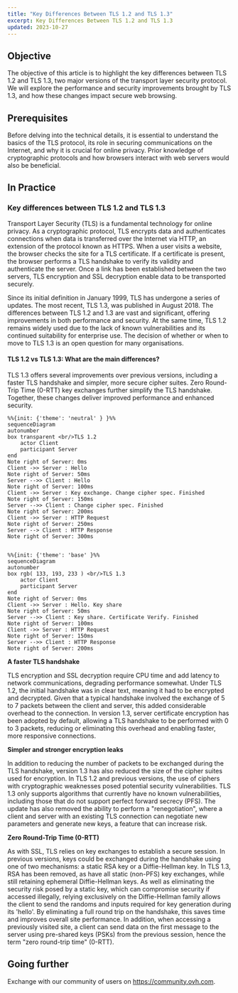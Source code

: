 ```yaml
---
title: "Key Differences Between TLS 1.2 and TLS 1.3"
excerpt: Key Differences Between TLS 1.2 and TLS 1.3
updated: 2023-10-27
---
```


## Objective

The objective of this article is to highlight the key differences between TLS 1.2 and TLS 1.3, two major versions of the transport layer security protocol. We will explore the performance and security improvements brought by TLS 1.3, and how these changes impact secure web browsing.


## Prerequisites

Before delving into the technical details, it is essential to understand the basics of the TLS protocol, its role in securing communications on the Internet, and why it is crucial for online privacy. Prior knowledge of cryptographic protocols and how browsers interact with web servers would also be beneficial.

## In Practice

### Key differences between TLS 1.2 and TLS 1.3

Transport Layer Security (TLS) is a fundamental technology for online privacy. As a cryptographic protocol, TLS encrypts data and authenticates connections when data is transferred over the Internet via HTTP, an extension of the protocol known as HTTPS. When a user visits a website, the browser checks the site for a TLS certificate. If a certificate is present, the browser performs a TLS handshake to verify its validity and authenticate the server. Once a link has been established between the two servers, TLS encryption and SSL decryption enable data to be transported securely.

Since its initial definition in January 1999, TLS has undergone a series of updates. The most recent, TLS 1.3, was published in August 2018. The differences between TLS 1.2 and 1.3 are vast and significant, offering improvements in both performance and security. At the same time, TLS 1.2 remains widely used due to the lack of known vulnerabilities and its continued suitability for enterprise use. The decision of whether or when to move to TLS 1.3 is an open question for many organisations.

#### TLS 1.2 vs TLS 1.3: What are the main differences?

TLS 1.3 offers several improvements over previous versions, including a faster TLS handshake and simpler, more secure cipher suites. Zero Round-Trip Time (0-RTT) key exchanges further simplify the TLS handshake. Together, these changes deliver improved performance and enhanced security.

```mermaid
%%{init: {'theme': 'neutral' } }%%
sequenceDiagram
autonumber
box transparent <br/>TLS 1.2
    actor Client
    participant Server
end
Note right of Server: 0ms
Client ->> Server : Hello
Note right of Server: 50ms
Server -->> Client : Hello
Note right of Server: 100ms
Client ->> Server : Key exchange. Change cipher spec. Finished
Note right of Server: 150ms
Server -->> Client : Change cipher spec. Finished
Note right of Server: 200ms
Client ->> Server : HTTP Request
Note right of Server: 250ms
Server --> Client : HTTP Response
Note right of Server: 300ms


```

```mermaid
%%{init: {'theme': 'base' }%%
sequenceDiagram
autonumber
box rgb( 133, 193, 233 ) <br/>TLS 1.3
    actor Client
    participant Server
end
Note right of Server: 0ms
Client ->> Server : Hello. Key share
Note right of Server: 50ms
Server -->> Client : Key share. Certificate Verify. Finished
Note right of Server: 100ms
Client ->> Server : HTTP Request
Note right of Server: 150ms
Server -->> Client : HTTP Response
Note right of Server: 200ms

```

**A faster TLS handshake**

TLS encryption and SSL decryption require CPU time and add latency to network communications, degrading performance somewhat. Under TLS 1.2, the initial handshake was in clear text, meaning it had to be encrypted and decrypted. Given that a typical handshake involved the exchange of 5 to 7 packets between the client and server, this added considerable overhead to the connection. In version 1.3, server certificate encryption has been adopted by default, allowing a TLS handshake to be performed with 0 to 3 packets, reducing or eliminating this overhead and enabling faster, more responsive connections.

**Simpler and stronger encryption leaks**

In addition to reducing the number of packets to be exchanged during the TLS handshake, version 1.3 has also reduced the size of the cipher suites used for encryption. In TLS 1.2 and previous versions, the use of ciphers with cryptographic weaknesses posed potential security vulnerabilities. TLS 1.3 only supports algorithms that currently have no known vulnerabilities, including those that do not support perfect forward secrecy (PFS). The update has also removed the ability to perform a "renegotiation", where a client and server with an existing TLS connection can negotiate new parameters and generate new keys, a feature that can increase risk.

**Zero Round-Trip Time (0-RTT)**

As with SSL, TLS relies on key exchanges to establish a secure session. In previous versions, keys could be exchanged during the handshake using one of two mechanisms: a static RSA key or a Diffie-Hellman key. In TLS 1.3, RSA has been removed, as have all static (non-PFS) key exchanges, while still retaining ephemeral Diffie-Hellman keys. As well as eliminating the security risk posed by a static key, which can compromise security if accessed illegally, relying exclusively on the Diffie-Hellman family allows the client to send the randoms and inputs required for key generation during its 'hello'. By eliminating a full round trip on the handshake, this saves time and improves overall site performance. In addition, when accessing a previously visited site, a client can send data on the first message to the server using pre-shared keys (PSKs) from the previous session, hence the term "zero round-trip time" (0-RTT).


## Going further

Exchange with our community of users on <https://community.ovh.com>.